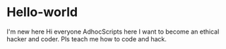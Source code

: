 # Hello-world
I'm new here
Hi everyone
AdhocScripts here
I want to become an ethical hacker and coder.
Pls teach me how to code and hack. 
